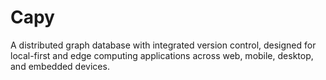 # Capy

A distributed graph database with integrated version control, designed for local-first and edge computing applications across web, mobile, desktop, and embedded devices.
